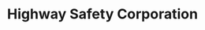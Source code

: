 ---
title: "Highway Safety Corporation"
url: /glastonbury/highway-safety-corporation/
shop: Baustoffe
---